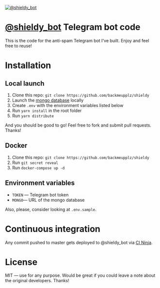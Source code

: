 [![@shieldy_bot](/design/banner.png?raw=true)](https://t.me/shieldy_bot)

# [@shieldy_bot](https://t.me/shieldy_bot) Telegram bot code

This is the code for the anti-spam Telegram bot I've built. Enjoy and feel free to reuse!

# Installation

## Local launch

1. Clone this repo: `git clone https://github.com/backmeupplz/shieldy`
2. Launch the [mongo database](https://www.mongodb.com/) locally
3. Create `.env` with the environment variables listed below
4. Run `yarn install` in the root folder
5. Run `yarn distribute`

And you should be good to go! Feel free to fork and submit pull requests. Thanks!

## Docker

1. Clone this repo: `git clone https://github.com/backmeupplz/shieldy`
2. Run `git secret reveal`
3. Run `docker-compose up -d`

## Environment variables

- `TOKEN` — Telegram bot token
- `MONGO`— URL of the mongo database

Also, please, consider looking at `.env.sample`.

# Continuous integration

Any commit pushed to master gets deployed to @shieldy_bot via [CI Ninja](https://github.com/backmeupplz/ci-ninja).

# License

MIT — use for any purpose. Would be great if you could leave a note about the original developers. Thanks!
